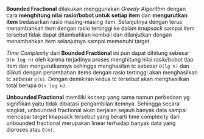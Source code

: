
**Bounded Fractional** dilakukan menggunakan _Greedy Algorithm_ dengan cara **menghitung nilai rasio/bobot untuk setiap item** dan **mengurutkan item** bedasarkan rasio masing-masing item. Selanjutnya dengan terus menambahkan item dengan rasio tertinggi ke dalam _knapsack_ sampai item tersebut tidak dapat ditambahkan kembali dan dilanjutkan dengan menambahkan item selanjutnya sampai memenuhi target.

*Time Complexity* dari **Bounded Fractional** ini pun dapat dihitung sebesar `O(n log n)` oleh karena terjadinya proses menghitung nilai rasio/bobot tiap item dan mengurutkannya sehingga menghasilan tc sebesar `O(lg n)` dan diikuti dengan penambahan items dengan rasio tertinggi akan menghasilkan tc sebesar `o(n)`. Dengan demikiran kedua tc tersebut akan menghasilkan total berupa `O(n log n)`.


**Unbounded Fractional** memiliki konsep yang sama namun perbedaan yg signifikan yaitu tidak dibatasi pengambilan itemnya. Sehingga secara singkat, unbounded fractional akan berjalan sejauh banyak data sampai mencapai target knapsack tersebut yang berarti time complexity dari unbounded fractional merupakan linear terhadap banyak data yang diproses atau `O(n)`.